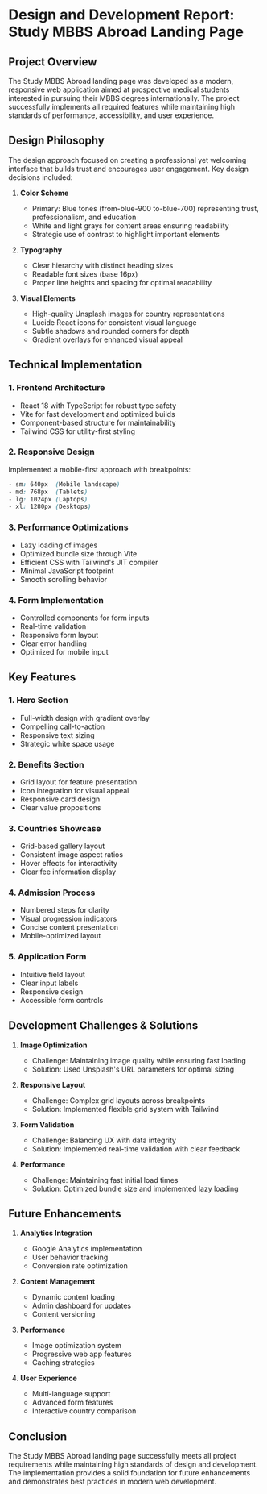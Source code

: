 # Design and Development Report: Study MBBS Abroad Landing Page

## Project Overview
The Study MBBS Abroad landing page was developed as a modern, responsive web application aimed at prospective medical students interested in pursuing their MBBS degrees internationally. The project successfully implements all required features while maintaining high standards of performance, accessibility, and user experience.

## Design Philosophy
The design approach focused on creating a professional yet welcoming interface that builds trust and encourages user engagement. Key design decisions included:

1. **Color Scheme**
   - Primary: Blue tones (from-blue-900 to-blue-700) representing trust, professionalism, and education
   - White and light grays for content areas ensuring readability
   - Strategic use of contrast to highlight important elements

2. **Typography**
   - Clear hierarchy with distinct heading sizes
   - Readable font sizes (base 16px)
   - Proper line heights and spacing for optimal readability

3. **Visual Elements**
   - High-quality Unsplash images for country representations
   - Lucide React icons for consistent visual language
   - Subtle shadows and rounded corners for depth
   - Gradient overlays for enhanced visual appeal

## Technical Implementation

### 1. Frontend Architecture
- React 18 with TypeScript for robust type safety
- Vite for fast development and optimized builds
- Component-based structure for maintainability
- Tailwind CSS for utility-first styling

### 2. Responsive Design
Implemented a mobile-first approach with breakpoints:
```css
- sm: 640px  (Mobile landscape)
- md: 768px  (Tablets)
- lg: 1024px (Laptops)
- xl: 1280px (Desktops)
```

### 3. Performance Optimizations
- Lazy loading of images
- Optimized bundle size through Vite
- Efficient CSS with Tailwind's JIT compiler
- Minimal JavaScript footprint
- Smooth scrolling behavior

### 4. Form Implementation
- Controlled components for form inputs
- Real-time validation
- Responsive form layout
- Clear error handling
- Optimized for mobile input

## Key Features

### 1. Hero Section
- Full-width design with gradient overlay
- Compelling call-to-action
- Responsive text sizing
- Strategic white space usage

### 2. Benefits Section
- Grid layout for feature presentation
- Icon integration for visual appeal
- Responsive card design
- Clear value propositions

### 3. Countries Showcase
- Grid-based gallery layout
- Consistent image aspect ratios
- Hover effects for interactivity
- Clear fee information display

### 4. Admission Process
- Numbered steps for clarity
- Visual progression indicators
- Concise content presentation
- Mobile-optimized layout

### 5. Application Form
- Intuitive field layout
- Clear input labels
- Responsive design
- Accessible form controls

## Development Challenges & Solutions

1. **Image Optimization**
   - Challenge: Maintaining image quality while ensuring fast loading
   - Solution: Used Unsplash's URL parameters for optimal sizing

2. **Responsive Layout**
   - Challenge: Complex grid layouts across breakpoints
   - Solution: Implemented flexible grid system with Tailwind

3. **Form Validation**
   - Challenge: Balancing UX with data integrity
   - Solution: Implemented real-time validation with clear feedback

4. **Performance**
   - Challenge: Maintaining fast initial load times
   - Solution: Optimized bundle size and implemented lazy loading

## Future Enhancements

1. **Analytics Integration**
   - Google Analytics implementation
   - User behavior tracking
   - Conversion rate optimization

2. **Content Management**
   - Dynamic content loading
   - Admin dashboard for updates
   - Content versioning

3. **Performance**
   - Image optimization system
   - Progressive web app features
   - Caching strategies

4. **User Experience**
   - Multi-language support
   - Advanced form features
   - Interactive country comparison

## Conclusion
The Study MBBS Abroad landing page successfully meets all project requirements while maintaining high standards of design and development. The implementation provides a solid foundation for future enhancements and demonstrates best practices in modern web development.
